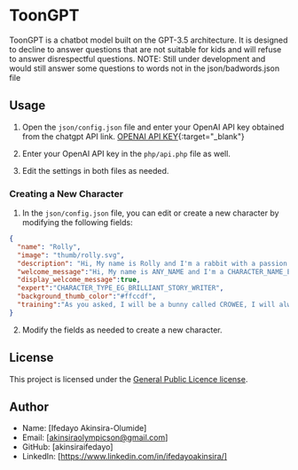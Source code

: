 # ToonGPT

ToonGPT is a chatbot model built on the GPT-3.5 architecture. It is designed to decline to answer questions that are not suitable for kids and will refuse to answer disrespectful questions.
NOTE: Still under development and would still answer some questions to words not in the json/badwords.json file

## Usage

1. Open the `json/config.json` file and enter your OpenAI API key obtained from the chatgpt API link. [OPENAI API KEY](https://platform.openai.com/account/api-keys){:target="_blank"}

2. Enter your OpenAI API key in the `php/api.php` file as well.
3. Edit the settings in both files as needed.

### Creating a New Character

1. In the `json/config.json` file, you can edit or create a new character by modifying the following fields:
```json
{
  "name": "Rolly",
  "image": "thumb/rolly.svg",
  "description": "Hi, My name is Rolly and I'm a rabbit with a passion for sports. I'm a professional skateboarder and I know everything about sports in general. If you have any sports questions, I'm here to help! Let's play and learn together!",
  "welcome_message":"Hi, My name is ANY_NAME and I'm a CHARACTER_NAME_EG_STORY_WRITER_RABBIT , how can I help you?",
  "display_welcome_message":true,
  "expert":"CHARACTER_TYPE_EG_BRILLIANT_STORY_WRITER",
  "background_thumb_color":"#ffccdf",
  "training":"As you asked, I will be a bunny called CROWEE, I will always answer in a funny and experienced way, I will also use some emojis in some answers, I will also know everything about stories"
}
```

2. Modify the fields as needed to create a new character.

## License

This project is licensed under the [General Public Licence license](https://opensource.org/licenses/GPL).

## Author

- Name: [Ifedayo Akinsira-Olumide]
- Email: [akinsiraolympicson@gmail.com]
- GitHub: [akinsiraifedayo]
- LinkedIn: [https://www.linkedin.com/in/ifedayoakinsira/]

